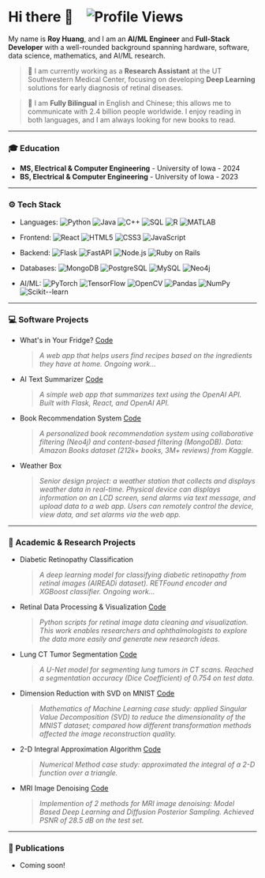 # Hi there 👋 &nbsp;&nbsp; ![Profile Views](https://komarev.com/ghpvc/?username=RoyH11&color=blue)

My name is **Roy Huang**, and I am an **AI/ML Engineer** and **Full-Stack Developer**
with a well-rounded background spanning hardware, software, data science, mathematics, and AI/ML research.

> 💼 I am currently working as a **Research Assistant** at the UT Southwestern Medical Center, 
focusing on developing **Deep Learning** solutions for early diagnosis of retinal diseases.

> 📜 I am **Fully Bilingual** in English and Chinese; 
this allows me to communicate with 2.4 billion people worldwide. 
I enjoy reading in both languages, and I am always looking for new books to read.


---

### 🎓 Education

- **MS, Electrical & Computer Engineering** - University of Iowa - 2024
- **BS, Electrical & Computer Engineering** - University of Iowa - 2023


---

### ⚙️ Tech Stack

- Languages:
![Python](https://img.shields.io/badge/Python-3776AB?style=flat&logo=python&logoColor=white)
![Java](https://img.shields.io/badge/Java-007396?style=flat&logo=java&logoColor=white)
![C++](https://img.shields.io/badge/C++-00599C?style=flat&logo=c%2B%2B&logoColor=white)
![SQL](https://img.shields.io/badge/SQL-4479A1?style=flat&logo=postgresql&logoColor=white)
![R](https://img.shields.io/badge/R-276DC3?style=flat&logo=r&logoColor=white)
![MATLAB](https://img.shields.io/badge/MATLAB-0076A8?style=flat&logo=Mathworks&logoColor=white)

- Frontend:
![React](https://img.shields.io/badge/React-20232A?style=flat&logo=react&logoColor=61DAFB)
![HTML5](https://img.shields.io/badge/HTML5-E34F26?style=flat&logo=html5&logoColor=white)
![CSS3](https://img.shields.io/badge/CSS3-1572B6?style=flat&logo=css3&logoColor=white)
![JavaScript](https://img.shields.io/badge/JavaScript-F7DF1E?style=flat&logo=javascript&logoColor=black)

- Backend:
![Flask](https://img.shields.io/badge/Flask-000000?style=flat&logo=flask&logoColor=white)
![FastAPI](https://img.shields.io/badge/FastAPI-009688?style=flat&logo=fastapi&logoColor=white)
![Node.js](https://img.shields.io/badge/Node.js-339933?style=flat&logo=nodedotjs&logoColor=white)
![Ruby on Rails](https://img.shields.io/badge/Ruby_on_Rails-CC0000?style=flat&logo=ruby-on-rails&logoColor=white)

- Databases:
![MongoDB](https://img.shields.io/badge/MongoDB-47A248?style=flat&logo=mongodb&logoColor=white)
![PostgreSQL](https://img.shields.io/badge/PostgreSQL-316192?style=flat&logo=postgresql&logoColor=white)
![MySQL](https://img.shields.io/badge/MySQL-005C84?style=flat&logo=mysql&logoColor=white)
![Neo4j](https://img.shields.io/badge/Neo4j-008CC1?style=flat&logo=neo4j&logoColor=white)

- AI/ML:
![PyTorch](https://img.shields.io/badge/PyTorch-EE4C2C?style=flat&logo=pytorch&logoColor=white)
![TensorFlow](https://img.shields.io/badge/TensorFlow-FF6F00?style=flat&logo=tensorflow&logoColor=white)
![OpenCV](https://img.shields.io/badge/OpenCV-5C3EE8?style=flat&logo=opencv&logoColor=white)
![Pandas](https://img.shields.io/badge/Pandas-150458?style=flat&logo=pandas&logoColor=white)
![NumPy](https://img.shields.io/badge/NumPy-013243?style=flat&logo=numpy&logoColor=white)
![Scikit--learn](https://img.shields.io/badge/Scikit--learn-F7931E?style=flat&logo=scikitlearn&logoColor=white)



---

### 💻 Software Projects

- What's in Your Fridge? [Code]()
    > *A web app that helps users find recipes based on the ingredients they have at home.
    Ongoing work...*

- AI Text Summarizer [Code](https://github.com/RoyH11/ai_summarizer)
    > *A simple web app that summarizes text using the OpenAI API.
    Built with Flask, React, and OpenAI API.*

- Book Recommendation System [Code](https://github.com/RoyH11/MDB_final_project)
    > *A personalized book recommendation system using collaborative filtering (Neo4j) and content-based filtering (MongoDB).
    Data: Amazon Books dataset (212k+ books, 3M+ reviews) from Kaggle.*

- Weather Box
    > *Senior design project: a weather station that collects and displays weather data in real-time.
    Physical device can displays information on an LCD screen, send alarms via text message, and upload data to a web app.
    Users can remotely control the device, view data, and set alarms via the web app.* 

---

### 🧬 Academic & Research Projects

- Diabetic Retinopathy Classification
    > *A deep learning model for classifying diabetic retinopathy from retinal images (AIREADi dataset). 
    RETFound encoder and XGBoost classifier. Ongoing work...*

- Retinal Data Processing & Visualization [Code](https://github.com/RoyH11/Image_Display_Panel)
    > *Python scripts for retinal image data cleaning and visualization. 
    This work enables researchers and ophthalmologists to explore the data more easily and generate new research ideas.*

- Lung CT Tumor Segmentation [Code](https://github.com/RoyH11/DLMI_Final_Project)
    > *A U-Net model for segmenting lung tumors in CT scans.
    Reached a segmentation accuracy (Dice Coefficient) of 0.754 on test data.*

- Dimension Reduction with SVD on MNIST [Code](https://github.com/RoyH11/MML_Final_Project)
    > *Mathematics of Machine Learning case study: applied Singular Value Decomposition (SVD) to reduce the dimensionality of the MNIST dataset; 
    compared how different transformation methods affected the image reconstruction quality.*

- 2-D Integral Approximation Algorithm [Code](https://github.com/RoyH11/Numerical_Analysis_Final_Project)
    > *Numerical Method case study: approximated the integral of a 2-D function over a triangle.* 

- MRI Image Denoising [Code](https://github.com/RoyH11/AML-projects)
    > *Implemention of 2 methods for MRI image denoising: Model Based Deep Learning and Diffusion Posterior Sampling. 
    Achieved PSNR of 28.5 dB on the test set.*

---

### 📰 Publications
- Coming soon! 
